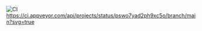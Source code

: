 
![CI](https://github.com/KudrMar/les9.5/actions/workflows/web.yml/badge.svg)
https://ci.appveyor.com/api/projects/status/pswo7yad2ph9xc5o/branch/main?svg=true



